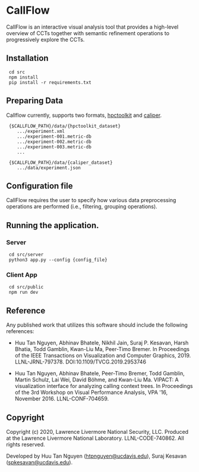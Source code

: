 # CallFlow

CallFlow is an interactive visual analysis tool that provides a high-level overview of CCTs together with semantic refinement operations to progressively explore the
CCTs.

## Installation

```
 cd src
 npm install
 pip install -r requirements.txt
```

## Preparing Data

Callflow currently, supports two formats, [hpctoolkit](http://hpctoolkit.org/) and [caliper](www.github.com/LLNL/caliper).

```
 {$CALLFLOW_PATH}/data/{hpctoolkit_dataset}
    .../experiment.xml
	.../experiment-001.metric-db
	.../experiment-002.metric-db
	.../experiment-003.metric-db
	...

 {$CALLFLOW_PATH}/data/{caliper_dataset}
	.../data/experiment.json

```

## Configuration file

CallFlow requires the user to specify how various data preprocessing operations are performed (i.e., filtering, grouping operations).



## Running the application.

### Server

```
 cd src/server
 python3 app.py --config {config_file}
```

### Client App

```
 cd src/public
 npm run dev
```

## Reference

Any published work that utilizes this software should include the following references:

* Huu Tan Nguyen, Abhinav Bhatele, Nikhil Jain, Suraj P. Kesavan, Harsh Bhatia, Todd Gamblin, Kwan-Liu Ma, Peer-Timo Bremer. In Proceedings of the IEEE Transactions on Visualization and Computer Graphics, 2019. LLNL-JRNL-797378. DOI:10.1109/TVCG.2019.2953746

* Huu Tan Nguyen, Abhinav Bhatele, Peer-Timo Bremer, Todd Gamblin, Martin Schulz,
Lai Wei, David Böhme, and Kwan-Liu Ma. VIPACT: A visualization interface for
analyzing calling context trees. In Proceedings of the 3rd Workshop on Visual
Performance Analysis, VPA '16, November 2016. LLNL-CONF-704659.

## Copyright

Copyright (c) 2020, Lawrence Livermore National Security, LLC.
Produced at the Lawrence Livermore National Laboratory.
LLNL-CODE-740862. All rights reserved.

Developed by Huu Tan Nguyen (<htpnguyen@ucdavis.edu>), Suraj Kesavan (<spkesavan@ucdavis.edu>).
